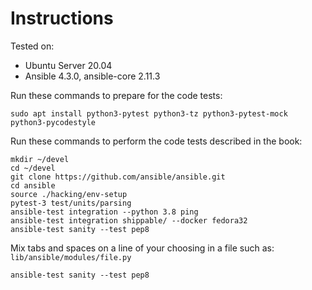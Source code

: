 # Instructions

Tested on:
- Ubuntu Server 20.04
- Ansible 4.3.0, ansible-core 2.11.3

Run these commands to prepare for the code tests:

    sudo apt install python3-pytest python3-tz python3-pytest-mock python3-pycodestyle

Run these commands to perform the code tests described in the book:

    mkdir ~/devel
    cd ~/devel
    git clone https://github.com/ansible/ansible.git
    cd ansible
    source ./hacking/env-setup
    pytest-3 test/units/parsing
    ansible-test integration --python 3.8 ping
    ansible-test integration shippable/ --docker fedora32
    ansible-test sanity --test pep8

Mix tabs and spaces on a line of your choosing in a file such as: `lib/ansible/modules/file.py`

    ansible-test sanity --test pep8

